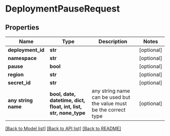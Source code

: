 # DeploymentPauseRequest


## Properties
Name | Type | Description | Notes
------------ | ------------- | ------------- | -------------
**deployment_id** | **str** |  | [optional] 
**namespace** | **str** |  | [optional] 
**pause** | **bool** |  | [optional] 
**region** | **str** |  | [optional] 
**secret_id** | **str** |  | [optional] 
**any string name** | **bool, date, datetime, dict, float, int, list, str, none_type** | any string name can be used but the value must be the correct type | [optional]

[[Back to Model list]](../README.md#documentation-for-models) [[Back to API list]](../README.md#documentation-for-api-endpoints) [[Back to README]](../README.md)


